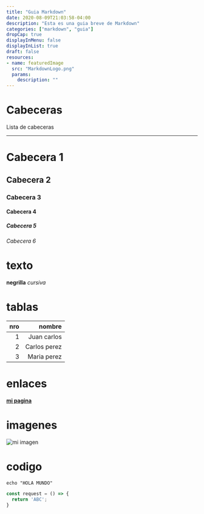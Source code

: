```yaml
---
title: "Guia Markdown"
date: 2020-08-09T21:03:58-04:00
description: "Esta es una guia breve de Markdown"
categories: ["markdown", "guia"]
dropCap: true
displayInMenu: false
displayInList: true
draft: false
resources:
- name: featuredImage
  src: "MarkdownLogo.png"
  params:
    description: ""
---
```


# Cabeceras
Lista de cabeceras

------

# Cabecera 1
## Cabecera 2
### Cabecera 3
#### Cabecera 4
##### Cabecera 5
###### Cabecera 6

# texto
**negrilla**
_cursiva_

# tablas
| nro | nombre |
| ---: | ----: |
| 1 | Juan carlos|
| 2 | Carlos perez |
| 3 | Maria perez |

# enlaces
**[mi pagina](http://google.com/)**

# imagenes
![mi imagen](https://www.google.com/images/branding/googlelogo/1x/googlelogo_color_272x92dp.png)

# codigo

```shell
echo "HOLA MUNDO"
```

```javascript
const request = () => {
  return 'ABC';
}

```


